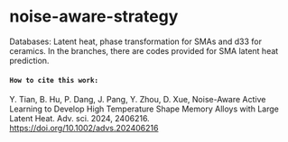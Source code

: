 # noise-aware-strategy
Databases: Latent heat, phase transformation for SMAs and d33 for ceramics.
In the branches, there are codes provided for SMA latent heat prediction.
#### `How to cite this work:`
Y. Tian, B. Hu, P. Dang, J. Pang, Y. Zhou, D. Xue, Noise-Aware Active Learning to Develop High
Temperature Shape Memory Alloys with Large Latent Heat. Adv. sci. 2024, 2406216. https://doi.org/10.1002/advs.202406216


